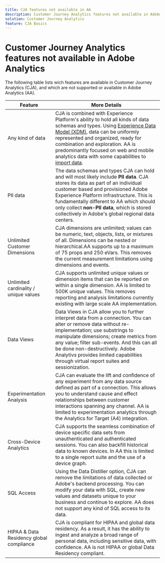 ```yaml
---
title: CJA features not available in AA
description: Customer Journey Analytics features not available in Adobe Analytics.
solution: Customer Journey Analytics
feature: CJA Basics
---
```

# Customer Journey Analytics features not available in Adobe Analytics

The following table lists wich features are available in Customer Journey Analytics (CJA), and which are not supported or available in Adobe Analytics (AA).


| Feature | More Details |
| --- | --- |
| Any kind of data | CJA is combined with Experience Platform's ability to hold all kinds of data schemas and types. Using [Experience Data Model (XDM)](https://experienceleague.adobe.com/docs/experience-platform/xdm/home.html), data can be uniformly represented and organized, ready for combination and exploration. AA is predominantly focused on web and mobile analytics data with some capabilities to [import data](https://experienceleague.adobe.com/docs/analytics/import/home.html). |
| PII data | The data schemas and types CJA can hold and will most likely include **PII data**. CJA stores its data as part of an individual customer based and provisioned Adobe Experience Platform infrastructure. This is fundamentally different to AA which should only collect **non-PII data**, which is stored collectively in Adobe's global regional data centers. |
| Unlimited Customer Dimensions | CJA dimensions are unlimited; values can be numeric, text, objects, lists, or mixtures of all. Dimensions can be nested or hierarchical.AA supports up to a maximum of 75 props and 250 eVars. This removes the current measurement limitations using dimensions and events. |
| Unlimited cardinality / unique values | CJA supports unlimited unique values or dimension items that can be reported on within a single dimension. AA is limited to 500K unique values. This removes reporting and analysis limitations currently existing with large scale AA implementation. |
| Data Views | Data Views in CJA allow you to further interpret data from a connection. You can alter or remove data without re-implementation; use substrings to manipulate dimensions; create metrics from any value; filter sub-events. And this can all be done non-destructively. Adobe Analytivs provides limited capabilities through virtual report suites and sessionization. |
| Experimentation Analysis | CJA can evaluate the lift and confidence of any experiment from any data source defined as part of a connection. This allows you to understand cause and effect relationships between customer interactions spanning any channel. AA is limited to experimentation analytics through the Analytics for Target (A4) integration. |
| Cross-Device Analytics | CJA supports the seamless combination of device specific data sets from unauthenticated and authenticated sessions. You can also backfill historical data to known devices. In AA this is limited to a single report suite and the use of a device graph. |
| SQL Access | Using the Data Distiller option, CJA can remove the limitations of data collected or Adobe's backend processing. You can modify your data with SQL, create new values and datasets unique to your business and continue to explore. AA does not support any kind of SQL access to its data. |
| HIPAA & Data Residency global compliance | CJA is compliant for HIPAA and global data residency. As a result, it has the ability to ingest and analyze a broad range of personal data, including sensitive data, with confidence. AA is not HIPAA or global Data Residency compliant. |



 


